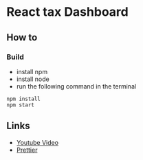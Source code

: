 # React tax Dashboard

## How to

### Build

- install npm
- install node
- run the following command in the terminal

```shell
npm install
npm start
```

## Links

- [Youtube Video](https://www.youtube.com/watch?v=wYpCWwD1oz0)
- [Prettier](https://stackoverflow.com/questions/75582427/prettier-not-working-on-save-from-within-visual-studio-code)
